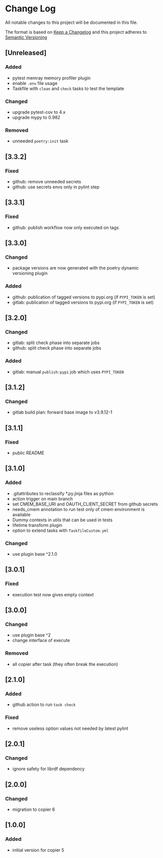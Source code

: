 # Change Log

All notable changes to this project will be documented in this file.

The format is based on [Keep a Changelog](http://keepachangelog.com/) and this project adheres to [Semantic Versioning](https://semver.org/)

## [Unreleased]

### Added

- pytest memray memory profiler plugin
- enable `.env` file usage
- Taskfile with `clean` and `check` tasks to test the template

### Changed

- upgrade pytest-cov to 4.x
- upgrade mypy to 0.982

### Removed

- unneeded `poetry:init` task


## [3.3.2]

### Fixed

- github: remove unneeded secrets
- github: use secrets envs only in pylint step


## [3.3.1]

### Fixed

- github: publish workflow now only executed on tags


## [3.3.0]

### Changed

- package versions are now generated with the poetry dynamic versioning plugin

### Added

- github: publication of tagged versions to pypi.org (if `PYPI_TOKEN` is set)
- gitlab: publication of tagged versions to pypi.org (if `PYPI_TOKEN` is set)


## [3.2.0]

### Changed

- gitlab: split check phase into separate jobs
- github: split check phase into separate jobs

### Added

- gitlab: manual `publish:pypi` job which uses `PYPI_TOKEN`


## [3.1.2]

### Changed

- gitlab build plan: forward base image to v3.9.12-1


## [3.1.1]

### Fixed

- public README


## [3.1.0]

### Added

- .gitattributes to reclassify *.py.jinja files as python
- action trigger on main branch
- set CMEM_BASE_URI and OAUTH_CLIENT_SECRET from github secrets
- needs_cmem annotation to run test only of cmem environment is available
- Dummy contexts in utils that can be used in tests
- lifetime transform plugin
- option to extend tasks with `TaskfileCustom.yml`

### Changed

- use plugin base ^2.1.0


## [3.0.1]

### Fixed

- execution test now gives empty context


## [3.0.0]

### Changed

- use plugin base ^2
- change interface of execute

### Removed

- all copier after task (they often break the execution)


## [2.1.0]

### Added

- github action to run `task check`

### Fixed

- remove useless option values not needed by latest pylint


## [2.0.1]

### Changed

- ignore safety for librdf dependency


## [2.0.0]

### Changed

- migration to copier 6


## [1.0.0]

### Added

- initial version for copier 5

